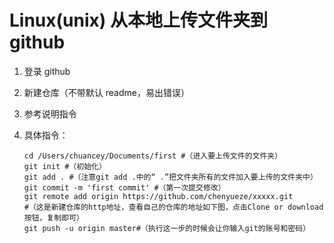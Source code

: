 # Linux(unix) 从本地上传文件夹到 github

1. 登录 github

2. 新建仓库（不带默认 readme，易出错误）

3. 参考说明指令

4. 具体指令：

   ```shell
   cd /Users/chuancey/Documents/first #（进入要上传文件的文件夹）
   git init #（初始化）
   git add . #（注意git add .中的“ .”把文件夹所有的文件加入要上传的文件夹中）
   git commit -m 'first commit' #（第一次提交修改）
   git remote add origin https://github.com/chenyueze/xxxxx.git
   #（这是新建仓库的http地址，查看自己的仓库的地址如下图，点击Clone or download按钮，复制即可）
   git push -u origin master#（执行这一步的时候会让你输入git的账号和密码）
   ```

   


